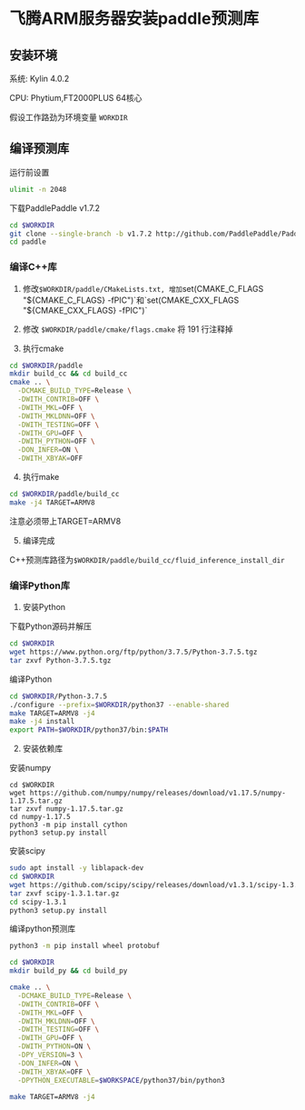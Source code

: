 # 飞腾ARM服务器安装paddle预测库

## 安装环境

系统: Kylin 4.0.2

CPU: Phytium,FT2000PLUS 64核心

假设工作路劲为环境变量 `WORKDIR`

## 编译预测库

运行前设置

``` bash
ulimit -n 2048
```

下载PaddlePaddle v1.7.2

``` bash
cd $WORKDIR
git clone --single-branch -b v1.7.2 http://github.com/PaddlePaddle/Paddle.git paddle
cd paddle
```


### 编译C++库


1. 修改`$WORKDIR/paddle/CMakeLists.txt, 增加`set(CMAKE_C_FLAGS "${CMAKE_C_FLAGS} -fPIC")`和`set(CMAKE_CXX_FLAGS "${CMAKE_CXX_FLAGS} -fPIC")`

2. 修改 `$WORKDIR/paddle/cmake/flags.cmake` 将 191 行注释掉

3. 执行cmake

``` bash
cd $WORKDIR/paddle
mkdir build_cc && cd build_cc
cmake .. \
  -DCMAKE_BUILD_TYPE=Release \
  -DWITH_CONTRIB=OFF \
  -DWITH_MKL=OFF \
  -DWITH_MKLDNN=OFF \
  -DWITH_TESTING=OFF \
  -DWITH_GPU=OFF \
  -DWITH_PYTHON=OFF \
  -DON_INFER=ON \
  -DWITH_XBYAK=OFF
```

4. 执行make

``` bash
cd $WORKDIR/paddle/build_cc
make -j4 TARGET=ARMV8
```

注意必须带上TARGET=ARMV8


5. 编译完成

C++预测库路径为`$WORKDIR/paddle/build_cc/fluid_inference_install_dir`

### 编译Python库

1. 安装Python

下载Python源码并解压

``` bash
cd $WORKDIR
wget https://www.python.org/ftp/python/3.7.5/Python-3.7.5.tgz
tar zxvf Python-3.7.5.tgz
```

编译Python

``` bash
cd $WORKDIR/Python-3.7.5
./configure --prefix=$WORKDIR/python37 --enable-shared
make TARGET=ARMV8 -j4
make -j4 install
export PATH=$WORKDIR/python37/bin:$PATH
```

2. 安装依赖库

安装numpy

```
cd $WORKDIR
wget https://github.com/numpy/numpy/releases/download/v1.17.5/numpy-1.17.5.tar.gz
tar zxvf numpy-1.17.5.tar.gz
cd numpy-1.17.5
python3 -m pip install cython
python3 setup.py install
```

安装scipy

``` bash
sudo apt install -y liblapack-dev
cd $WORKDIR
wget https://github.com/scipy/scipy/releases/download/v1.3.1/scipy-1.3.1.tar.gz
tar zxvf scipy-1.3.1.tar.gz
cd scipy-1.3.1
python3 setup.py install
```

编译python预测库

``` bash
python3 -m pip install wheel protobuf

cd $WORKDIR
mkdir build_py && cd build_py

cmake .. \
  -DCMAKE_BUILD_TYPE=Release \
  -DWITH_CONTRIB=OFF \
  -DWITH_MKL=OFF \
  -DWITH_MKLDNN=OFF \
  -DWITH_TESTING=OFF \
  -DWITH_GPU=OFF \
  -DWITH_PYTHON=ON \
  -DPY_VERSION=3 \
  -DON_INFER=ON \
  -DWITH_XBYAK=OFF \
  -DPYTHON_EXECUTABLE=$WORKSPACE/python37/bin/python3

make TARGET=ARMV8 -j4
```
